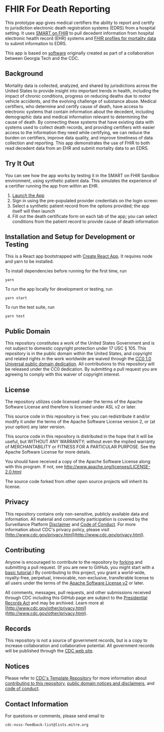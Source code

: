 # FHIR For Death Reporting

This prototype app gives medical certifiers the ability to report and
certify to jurisdiction electronic death registration systems (EDRS)
from a hospital setting. It uses [SMART on FHIR](https://smarthealthit.org/)
to pull decedent information from hospital electronic health record
(EHR) systems and
[FHIR profiles for mortality data](https://nightingaleproject.github.io/fhir-death-record/guide/index.html)
to submit information to EDRS.

This app is based on [software](https://github.com/BioMIBLab/fhir-death)
originally created as part of a collaboration between Georgia Tech and the CDC.

## Background

Mortality data is collected, analyzed, and shared by jurisdictions
across the United States to provide insight into important trends in
health, including the impact of chronic conditions, progress on
reducing deaths due to motor vehicle accidents, and the evolving
challenge of substance abuse. Medical certifiers, who determine and
certify cause of death, have access to electronic systems that contain
information about the decedent, including demographic data and medical
information relevant to determining the cause of death. By connecting
these systems that have existing data with systems used to collect
death records, and providing certifiers with easier access to the
information they need while certifying, we can reduce the burden on
certifiers, improve data quality, and improve timeliness of data
collection and reporting. This app demonstrates the use of FHIR to
both read decedent data from an EHR and submit mortality data to an
EDRS.

## Try It Out

You can see how the app works by testing it in the SMART on FHIR
Sandbox environment, using synthetic patient data. This simulates the
experience of a certifier running the app from within an EHR.

1. [Launch the App](https://launch.smarthealthit.org/ehr.html?app=https%3A%2F%2Fnightingaleproject.github.io%2Ffhir-death-refactor%2Flaunch%3Flaunch%3DeyJhIjoiMSIsImYiOiIxIn0%26iss%3Dhttps%253A%252F%252Flaunch.smarthealthit.org%252Fv%252Fr3%252Ffhir&user=)
2. Sign in using the pre-populated provider credentials on the login screen
3. Select a synthetic patient record from the options provided; the app itself will then launch
4. Fill out the death certificate form on each tab of the app; you can select conditions from the patient record to provide cause of death information

## Installation and Setup for Development or Testing

This is a React app bootstrapped with
[Create React App](https://github.com/facebookincubator/create-react-app).
It requires node and yarn to be installed.

To install dependencies before running for the first time, run

`yarn`

To run the app locally for development or testing, run

`yarn start`

To run the test suite, run

`yarn test`

## Public Domain

This repository constitutes a work of the United States Government and is not
subject to domestic copyright protection under 17 USC § 105. This repository is in
the public domain within the United States, and copyright and related rights in
the work worldwide are waived through the [CC0 1.0 Universal public domain dedication](https://creativecommons.org/publicdomain/zero/1.0/).
All contributions to this repository will be released under the CC0 dedication. By
submitting a pull request you are agreeing to comply with this waiver of
copyright interest.

## License

The repository utilizes code licensed under the terms of the Apache Software
License and therefore is licensed under ASL v2 or later.

This source code in this repository is free: you can redistribute it and/or modify it under
the terms of the Apache Software License version 2, or (at your option) any
later version.

This source code in this repository is distributed in the hope that it will be useful, but WITHOUT ANY
WARRANTY; without even the implied warranty of MERCHANTABILITY or FITNESS FOR A
PARTICULAR PURPOSE. See the Apache Software License for more details.

You should have received a copy of the Apache Software License along with this
program. If not, see http://www.apache.org/licenses/LICENSE-2.0.html

The source code forked from other open source projects will inherit its license.

## Privacy
This repository contains only non-sensitive, publicly available data and
information. All material and community participation is covered by the
Surveillance Platform [Disclaimer](https://github.com/CDCgov/template/blob/master/DISCLAIMER.md)
and [Code of Conduct](https://github.com/CDCgov/template/blob/master/code-of-conduct.md).
For more information about CDC's privacy policy, please visit [http://www.cdc.gov/privacy.html](http://www.cdc.gov/privacy.html).

## Contributing
Anyone is encouraged to contribute to the repository by [forking](https://help.github.com/articles/fork-a-repo)
and submitting a pull request. (If you are new to GitHub, you might start with a
[basic tutorial](https://help.github.com/articles/set-up-git).) By contributing
to this project, you grant a world-wide, royalty-free, perpetual, irrevocable,
non-exclusive, transferable license to all users under the terms of the
[Apache Software License v2](http://www.apache.org/licenses/LICENSE-2.0.html) or
later.

All comments, messages, pull requests, and other submissions received through
CDC including this GitHub page are subject to the [Presidential Records Act](http://www.archives.gov/about/laws/presidential-records.html)
and may be archived. Learn more at [http://www.cdc.gov/other/privacy.html](http://www.cdc.gov/other/privacy.html).

## Records
This repository is not a source of government records, but is a copy to increase
collaboration and collaborative potential. All government records will be
published through the [CDC web site](http://www.cdc.gov).

## Notices
Please refer to [CDC's Template Repository](https://github.com/CDCgov/template)
for more information about [contributing to this repository](https://github.com/CDCgov/template/blob/master/CONTRIBUTING.md),
[public domain notices and disclaimers](https://github.com/CDCgov/template/blob/master/DISCLAIMER.md),
and [code of conduct](https://github.com/CDCgov/template/blob/master/code-of-conduct.md).

## Contact Information

For questions or comments, please send email to

    cdc-nvss-feedback-list@lists.mitre.org
